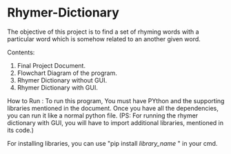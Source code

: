 # Rhymer-Dictionary
The objective of this project is to find a set of rhyming words with a particular word which is somehow related to an another given word.

Contents:
1. Final Project Document.
2. Flowchart Diagram of the program.
3. Rhymer Dictionary without GUI.
4. Rhymer Dictionary with GUI.


How to Run :
To run this program, You must have PYthon and the supporting libraries mentioned in the document.
Once you have all the dependencies, you can run it like a normal python file.
(PS: For running the rhymer dictionary with GUI, you will have to import additional libraries, mentioned in its code.)

For installing libraries, you can use "pip install *library_name* " in your cmd.
